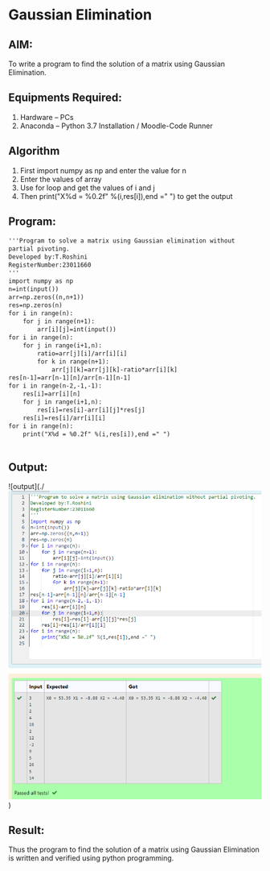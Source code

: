 # Gaussian Elimination

## AIM:
To write a program to find the solution of a matrix using Gaussian Elimination.

## Equipments Required:
1. Hardware – PCs
2. Anaconda – Python 3.7 Installation / Moodle-Code Runner

## Algorithm
1. First import numpy as np and enter the value for n
2. Enter the values of array 
3. Use for loop and get the values of i and j
4. Then print("X%d = %0.2f" %(i,res[i]),end =" ") to get the output

## Program:
```
'''Program to solve a matrix using Gaussian elimination without partial pivoting.
Developed by:T.Roshini 
RegisterNumber:23011660
'''
import numpy as np
n=int(input())
arr=np.zeros((n,n+1))
res=np.zeros(n)
for i in range(n): 
    for j in range(n+1):
        arr[i][j]=int(input())
for i in range(n):
    for j in range(i+1,n):
        ratio=arr[j][i]/arr[i][i]
        for k in range(n+1):
            arr[j][k]=arr[j][k]-ratio*arr[i][k]
res[n-1]=arr[n-1][n]/arr[n-1][n-1]
for i in range(n-2,-1,-1):
    res[i]=arr[i][n]
    for j in range(i+1,n):
        res[i]=res[i]-arr[i][j]*res[j]
    res[i]=res[i]/arr[i][i]
for i in range(n):
    print("X%d = %0.2f" %(i,res[i]),end =" ")
        
```

## Output:
![output](./![Alt text](<Guassian Elimination.png>))


## Result:
Thus the program to find the solution of a matrix using Gaussian Elimination is written and verified using python programming.

